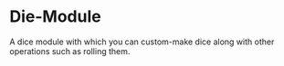 # Die-Module

A dice module with which you can custom-make dice along with other operations such as rolling them.
